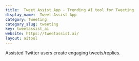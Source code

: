 ```yaml
---
title:  Tweet Assist App - Trending AI tool for Tweeting
display_name:  Tweet Assist App
category: Tweeting
category_slug: tweeting
key: tweetassist_ai
website: https://tweetassist.ai/
layout: aitool
---
```


Assisted Twitter users create engaging tweets/replies.
